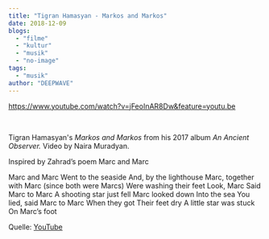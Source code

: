 ```yaml
---
title: "Tigran Hamasyan - Markos and Markos"
date: 2018-12-09
blogs: 
  - "filme"
  - "kultur"
  - "musik"
  - "no-image"
tags: 
  - "musik"
author: "DEEPWAVE"
---
```


https://www.youtube.com/watch?v=jFeoInAR8Dw&feature=youtu.be

 

Tigran Hamasyan's _Markos and Markos_ from his 2017 album _An Ancient Observer._ Video by Naira Muradyan.

Inspired by Zahrad’s poem Marc and Marc

Marc and Marc Went to the seaside And, by the lighthouse Marc, together with Marc (since both were Marcs) Were washing their feet Look, Marc Said Marc to Marc A shooting star just fell Marc looked down Into the sea You lied, said Marc to Marc When they got Their feet dry A little star was stuck On Marc’s foot

Quelle: [YouTube](https://www.youtube.com/watch?v=jFeoInAR8Dw&feature=youtu.beYoutube)
